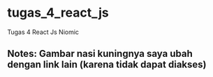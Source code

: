 # tugas_4_react_js
Tugas 4 React Js Niomic

## Notes: Gambar nasi kuningnya saya ubah dengan link lain (karena tidak dapat diakses)
